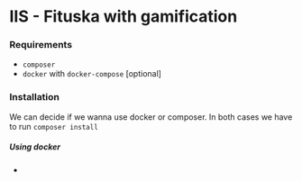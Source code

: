 # IIS - Fituska with gamification
### Requirements
- `composer`
- `docker` with `docker-compose` [optional]

### Installation
We can decide if we wanna use docker or composer.
In both cases we have to run `composer install` 
##### Using docker
- 

